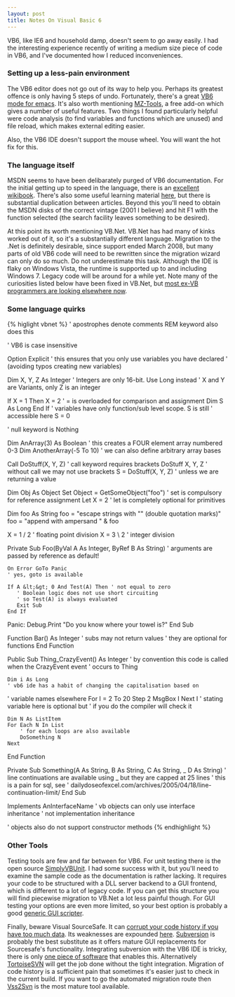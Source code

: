 ```yaml
--- 
layout: post
title: Notes On Visual Basic 6
---
```


VB6, like IE6 and household damp, doesn't seem to go away easily. I had the interesting experience recently of writing a medium size piece of code in VB6, and I've documented how I reduced inconveniences.

<h3>Setting up a less-pain environment</h3>

The VB6 editor does not go out of its way to help you. Perhaps its greatest offence is only having 5 steps of undo. Fortunately, there's a great <a href="http://www.emacswiki.org/cgi-bin/wiki/visual-basic-mode.el">VB6 mode for emacs</a>. It's also worth mentioning <a href="http://www.mztools.com/v3/mztools3.aspx">MZ-Tools</a>, a free add-on which gives a number of useful features. Two things I found particularly helpful were code analysis (to find variables and functions which are unused) and file reload, which makes external editing easier.

Also, the VB6 IDE doesn't support the mouse wheel. You will want the <a>hot fix for this</a>.

<h3>The language itself</h3>

MSDN seems to have been delibarately purged of VB6 documentation. For the initial getting up to speed in the language, there is an <a href="http://en.wikibooks.org/wiki/Visual_Basic">excellent wikibook</a>. There's also some useful learning material <a href="http://www.vb6.us/">here</a>, but there is substantial duplication between articles. Beyond this you'll need to obtain the MSDN disks of the correct vintage (2001 I believe) and hit F1 with the function selected (the search facility leaves something to be desired).

At this point its worth mentioning VB.Net. VB.Net has had many of kinks worked out of it, so it's a substantially different language. Migration to the .Net is definitely desirable, since support ended March 2008, but many parts of old VB6 code will need to be rewritten since the migration wizard can only do so much. Do not underestimate this task. Although the IDE is flaky on Windows Vista, the runtime is supported up to and including Windows 7. Legacy code will be around for a while yet. Note many of the curiosities listed below have been fixed in VB.Net, but <a href="http://www.codinghorror.com/blog/archives/000235.html"> most ex-VB programmers are looking elsewhere now</a>.

<h3>Some language quirks</h3>

{% higlight vbnet %}
' apostrophes denote comments
REM keyword also does this

' VB6 is case insensitive

Option Explicit
' this ensures that you only use variables you have declared
' (avoiding typos creating new variables)

Dim X, Y, Z As Integer
' Integers are only 16-bit. Use Long instead
' X and Y are Variants, only Z is an integer

If X = 1 Then
    X = 2 ' = is overloaded for comparison and assignment
   Dim S As Long
End If
' variables have only function/sub level scope. S is still
' accessible here
S = 0

' null keyword is Nothing

Dim AnArray(3) As Boolean
' this creates a FOUR element array numbered 0-3
Dim AnotherArray(-5 To 10)
' we can also define arbitrary array bases

Call DoStuff(X, Y, Z) ' call keyword requires brackets
DoStuff X, Y, Z ' without call we may not use brackets
S = DoStuff(X, Y, Z) ' unless we are returning a value

Dim Obj As Object
Set Object = GetSomeObject("foo") ' set is compulsory for reference assignment
Let X = 2 ' let is completely optional for primitives

Dim foo As String
foo = "escape strings with "" (double quotation marks)"
foo = "append with ampersand " &amp; foo

X = 1 / 2 ' floating point division
X = 3 \ 2 ' integer division

Private Sub Foo(ByVal A As Integer, ByRef B As String)
    ' arguments are passed by reference as default!

    On Error GoTo Panic
    ' yes, goto is available

    If A &lt;&gt; 0 And Test(A) Then ' not equal to zero
       ' Boolean logic does not use short circuiting
       ' so Test(A) is always evaluated
       Exit Sub
    End If

Panic:
    Debug.Print "Do you know where your towel is?"
End Sub

Function Bar() As Integer
    ' subs may not return values
   ' they are optional for functions
End Function

Public Sub Thing_CrazyEvent() As Integer
    ' by convention this code is called when the CrazyEvent event
   ' occurs to Thing

    Dim i As Long
    ' vb6 ide has a habit of changing the capitalisation based on
   ' variable names elsewhere
   For I = 2 To 20 Step 2
        MsgBox I
    Next I ' stating variable here is optional but
   ' if you do the compiler will check it

    Dim N As ListItem
    For Each N In List
        ' for each loops are also available
        DoSomething N
    Next
End Function

Private Sub Something(A As String, B As String, C As String, _
                      D As String)
    ' line continuations are available using _ but they are capped at 25 lines
   ' this is a pain for sql, see
   ' dailydoseofexcel.com/archives/2005/04/18/line-continuation-limit/
End Sub

Implements AnInterfaceName
' vb objects can only use interface inheritance
' not implementation inheritance

' objects also do not support constructor methods
{% endhighlight %}

<h3>Other Tools</h3>

Testing tools are few and far between for VB6. For unit testing there is the open source <a href="http://simplyvbunit.sourceforge.net/">SimplyVBUnit</a>. I had some success with it, but you'll need to examine the sample code as the documentation is rather lacking. It requires your code to be structured with a DLL server backend to a GUI frontend, which is different to a lot of legacy code. If you can get this structure you will find piecewise migration to VB.Net a lot less painful though. For GUI testing your options are even more limited, so your best option is probably a good <a href="http://www.autoitscript.com/autoit3/">generic GUI scripter</a>.

Finally, beware Visual SourceSafe. It can <a href="http://msdn.microsoft.com/en-us/library/ms181079%28VS.80%29.aspx">corrupt your code history if you have too much data</a>. Its weaknesses are expounded <a href="http://www.highprogrammer.com/alan/windev/sourcesafe.html">here</a>. <a href="http://subversion.tigris.org/">Subversion</a> is probably the best substitute as it offers mature GUI replacements for Sourcesafe's functionality. Integrating subversion with the VB6 IDE is tricky, there is only <a href="http://svnvb6.tigris.org/">one piece of software</a> that enables this. Alternatively <a href="http://tortoisesvn.tigris.org/">TortoiseSVN</a> will get the job done without the tight integration. Migration of code history is a sufficient pain that sometimes it's easier just to check in the current build. If you want to go the automated migration route then <a href="http://www.pumacode.org/projects/vss2svn">Vss2Svn</a> is the most mature tool available.
